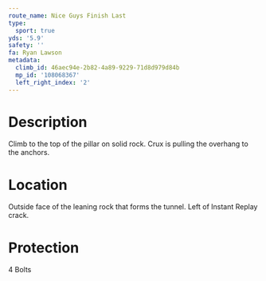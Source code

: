 ```yaml
---
route_name: Nice Guys Finish Last
type:
  sport: true
yds: '5.9'
safety: ''
fa: Ryan Lawson
metadata:
  climb_id: 46aec94e-2b82-4a89-9229-71d8d979d84b
  mp_id: '108068367'
  left_right_index: '2'
---
```

# Description
Climb to the top of the pillar on solid rock. Crux is pulling the overhang to the anchors.

# Location
Outside face of the leaning rock that forms the tunnel. Left of Instant Replay crack.

# Protection
4 Bolts
